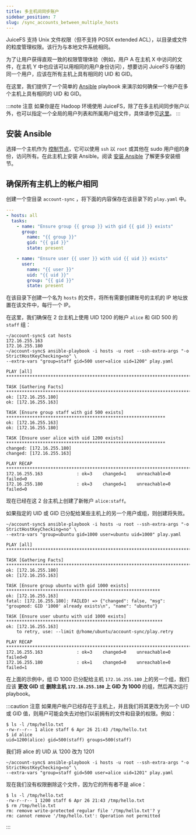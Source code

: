 ```yaml
---
title: 多主机间同步账户
sidebar_position: 7
slug: /sync_accounts_between_multiple_hosts
---
```


JuiceFS 支持 Unix 文件权限（但不支持 POSIX extended ACL），以目录或文件的粒度管理权限。该行为与本地文件系统相同。

为了让用户获得直观一致的权限管理体验（例如，用户 A 在主机 X 中访问的文件，在主机 Y 中也应该可以用相同的用户身份访问），想要访问 JuiceFS 存储的同一个用户，应该在所有主机上具有相同的 UID 和 GID。

在这里，我们提供了一个简单的 [Ansible](https://www.ansible.com/community) playbook 来演示如何确保一个帐户在多个主机上具有相同的 UID 和 GID。

:::note 注意
如果你是在 Hadoop 环境使用 JuiceFS，除了在多主机间同步账户以外，也可以指定一个全局的用户列表和所属用户组文件，具体请参见[这里](../deployment/hadoop_java_sdk.md#其它配置)。
:::

## 安装 Ansible

选择一个主机作为 [控制节点](https://docs.ansible.com/ansible/latest/installation_guide/intro_installation.html#managed-node-requirements)，它可以使用 `ssh` 以 `root` 或其他在 sudo 用户组的身份，访问所有。在此主机上安装 Ansible。阅读 [安装 Ansible](https://docs.ansible.com/ansible/latest/installation_guide/intro_installation.html#installing-ansible) 了解更多安装细节。

## 确保所有主机上的帐户相同

创建一个空目录 `account-sync` ，将下面的内容保存在该目录下的 `play.yaml` 中。

```yaml
---
- hosts: all
  tasks:
    - name: "Ensure group {{ group }} with gid {{ gid }} exists"
      group:
        name: "{{ group }}"
        gid: "{{ gid }}"
        state: present

    - name: "Ensure user {{ user }} with uid {{ uid }} exists"
      user:
        name: "{{ user }}"
        uid: "{{ uid }}"
        group: "{{ gid }}"
        state: present
```

在该目录下创建一个名为 `hosts` 的文件，将所有需要创建账号的主机的 IP 地址放置在该文件中，每行一个 IP。

在这里，我们确保在 2 台主机上使用 UID 1200 的帐户 `alice` 和 GID 500 的 `staff` 组：

```shell
~/account-sync$ cat hosts
172.16.255.163
172.16.255.180
~/account-sync$ ansible-playbook -i hosts -u root --ssh-extra-args "-o StrictHostKeyChecking=no" \
--extra-vars "group=staff gid=500 user=alice uid=1200" play.yaml

PLAY [all] ************************************************************************************************

TASK [Gathering Facts] ************************************************************************************
ok: [172.16.255.180]
ok: [172.16.255.163]

TASK [Ensure group staff with gid 500 exists] *************************************************************
ok: [172.16.255.163]
ok: [172.16.255.180]

TASK [Ensure user alice with uid 1200 exists] *************************************************************
changed: [172.16.255.180]
changed: [172.16.255.163]

PLAY RECAP ************************************************************************************************
172.16.255.163             : ok=3    changed=1    unreachable=0    failed=0
172.16.255.180             : ok=3    changed=1    unreachable=0    failed=0
```

现在已经在这 2 台主机上创建了新帐户 `alice:staff`。

如果指定的 UID 或 GID 已分配给某些主机上的另一个用户或组，则创建将失败。

```shell
~/account-sync$ ansible-playbook -i hosts -u root --ssh-extra-args "-o StrictHostKeyChecking=no" \
--extra-vars "group=ubuntu gid=1000 user=ubuntu uid=1000" play.yaml

PLAY [all] ************************************************************************************************

TASK [Gathering Facts] ************************************************************************************
ok: [172.16.255.180]
ok: [172.16.255.163]

TASK [Ensure group ubuntu with gid 1000 exists] ***********************************************************
ok: [172.16.255.163]
fatal: [172.16.255.180]: FAILED! => {"changed": false, "msg": "groupmod: GID '1000' already exists\n", "name": "ubuntu"}

TASK [Ensure user ubuntu with uid 1000 exists] ************************************************************
ok: [172.16.255.163]
    to retry, use: --limit @/home/ubuntu/account-sync/play.retry

PLAY RECAP ************************************************************************************************
172.16.255.163             : ok=3    changed=0    unreachable=0    failed=0
172.16.255.180             : ok=1    changed=0    unreachable=0    failed=1
```

在上面的示例中，组 ID 1000 已分配给主机 `172.16.255.180` 上的另一个组，我们应该 **更改 GID** 或 **删除主机 `172.16.255.180` 上 GID 为 1000** 的组，然后再次运行 playbook。

:::caution 注意
如果用户帐户已经存在于主机上，并且我们将其更改为另一个 UID 或 GID 值，则用户可能会失去对他们以前拥有的文件和目录的权限。例如：

```shell
$ ls -l /tmp/hello.txt
-rw-r--r-- 1 alice staff 6 Apr 26 21:43 /tmp/hello.txt
$ id alice
uid=1200(alice) gid=500(staff) groups=500(staff)
```

我们将 alice 的 UID 从 1200 改为 1201

```shell
~/account-sync$ ansible-playbook -i hosts -u root --ssh-extra-args "-o StrictHostKeyChecking=no" \
--extra-vars "group=staff gid=500 user=alice uid=1201" play.yaml
```

现在我们没有权限删除这个文件，因为它的所有者不是 alice：

```shell
$ ls -l /tmp/hello.txt
-rw-r--r-- 1 1200 staff 6 Apr 26 21:43 /tmp/hello.txt
$ rm /tmp/hello.txt
rm: remove write-protected regular file '/tmp/hello.txt'? y
rm: cannot remove '/tmp/hello.txt': Operation not permitted
```

:::
